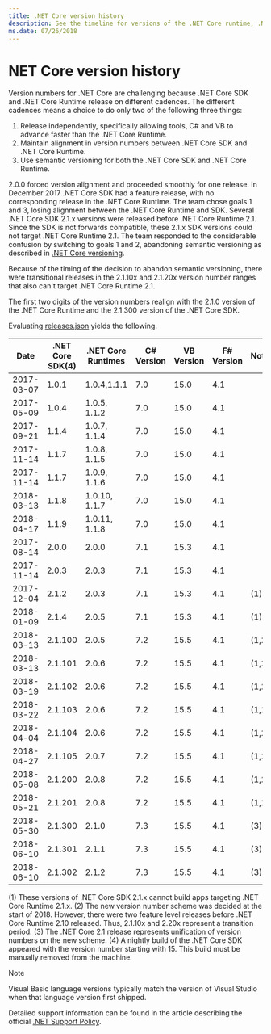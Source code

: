 ```yaml
---
title: .NET Core version history
description: See the timeline for versions of the .NET Core runtime, .NET Core SDK, C# compiler and VB.NET compiler.
ms.date: 07/26/2018
---
```


# NET Core version history

Version numbers for .NET Core are challenging because .NET Core SDK and .NET Core Runtime release on different cadences. The different cadences means a choice to do only two of the following three things:

1. Release independently, specifically allowing tools, C# and VB to advance faster than the .NET Core Runtime.
2. Maintain alignment in version numbers between .NET Core SDK and .NET Core Runtime.
3. Use semantic versioning for both the .NET Core SDK and .NET Core Runtime.

2.0.0 forced version alignment and proceeded smoothly for one release. In December 2017 .NET Core SDK had a feature release, with no corresponding release in the .NET Core Runtime. The team chose goals 1 and 3, losing alignment between the .NET Core Runtime and SDK. Several .NET Core SDK 2.1.x versions were released before .NET Core Runtime 2.1. Since the SDK is not forwards compatible, these 2.1.x SDK versions could not target .NET Core Runtime 2.1. The team responded to the considerable confusion by switching to goals 1 and 2, abandoning semantic versioning as described in [.NET Core versioning](index.md#versioning-details).

Because of the timing of the decision to abandon semantic versioning, there were transitional releases in the 2.1.10x and 2.1.20x version number ranges that also can't target .NET Core Runtime 2.1.

The first two digits of the version numbers realign with the 2.1.0 version of the .NET Core Runtime and the 2.1.300 version of the .NET Core SDK.

Evaluating [releases.json](https://github.com/dotnet/core/blob/master/release-notes/releases.json) yields the following.


| Date       | .NET Core SDK(4) | .NET Core Runtimes | C# Version  | VB Version  | F# Version | Notes |
|------------|------------------|--------------------|-------------|-------------|------------|-------|
| 2017-03-07 | 1.0.1            | 1.0.4,1.1.1        | 7.0         | 15.0        | 4.1        |       |
| 2017-05-09 | 1.0.4            | 1.0.5, 1.1.2       | 7.0         | 15.0        | 4.1        |       |
| 2017-09-21 | 1.1.4            | 1.0.7, 1.1.4       | 7.0         | 15.0        | 4.1        |       |
| 2017-11-14 | 1.1.7            | 1.0.8, 1.1.5       | 7.0         | 15.0        | 4.1        |       |
| 2017-11-14 | 1.1.7            | 1.0.9, 1.1.6       | 7.0         | 15.0        | 4.1        |       |
| 2018-03-13 | 1.1.8            | 1.0.10, 1.1.7      | 7.0         | 15.0        | 4.1        |       |
| 2018-04-17 | 1.1.9            | 1.0.11, 1.1.8      | 7.0         | 15.0        | 4.1        |       |
| 2017-08-14 | 2.0.0            | 2.0.0              | 7.1         | 15.3        | 4.1        |       |
| 2017-11-14 | 2.0.3            | 2.0.3              | 7.1         | 15.3        | 4.1        |       |
| 2017-12-04 | 2.1.2            | 2.0.3              | 7.1         | 15.3        | 4.1        | (1)   |
| 2018-01-09 | 2.1.4            | 2.0.5              | 7.1         | 15.3        | 4.1        | (1)   |
| 2018-03-13 | 2.1.100          | 2.0.5              | 7.2         | 15.5        | 4.1        | (1,2) |
| 2018-03-13 | 2.1.101          | 2.0.6              | 7.2         | 15.5        | 4.1        | (1,2) |
| 2018-03-19 | 2.1.102          | 2.0.6              | 7.2         | 15.5        | 4.1        | (1,2) |
| 2018-03-22 | 2.1.103          | 2.0.6              | 7.2         | 15.5        | 4.1        | (1,2) |
| 2018-04-04 | 2.1.104          | 2.0.6              | 7.2         | 15.5        | 4.1        | (1,2) |
| 2018-04-27 | 2.1.105          | 2.0.7              | 7.2         | 15.5        | 4.1        | (1,2) |
| 2018-05-08 | 2.1.200          | 2.0.8              | 7.2         | 15.5        | 4.1        | (1,2) |
| 2018-05-21 | 2.1.201          | 2.0.8              | 7.2         | 15.5        | 4.1        | (1,2) |
| 2018-05-30 | 2.1.300          | 2.1.0              | 7.3         | 15.5        | 4.1        | (3)   |
| 2018-06-10 | 2.1.301          | 2.1.1              | 7.3         | 15.5        | 4.1        | (3)   |
| 2018-06-10 | 2.1.302          | 2.1.2              | 7.3         | 15.5        | 4.1        | (3)   |

(1) These versions of .NET Core SDK 2.1.x cannot build apps targeting .NET Core Runtime 2.1.x.
(2) The new version number scheme was decided at the start of 2018. However, there were two feature level releases before .NET Core Runtime 2.10 released. Thus, 2.1.10x and 2.20x represent a transition period.
(3) The .NET Core 2.1 release represents unification of version numbers on the new scheme.
(4) A nightly build of the .NET Core SDK appeared with the version number starting with 15. This build must be manually removed from the machine.

> [!NOTE]
> Visual Basic language versions typically match the version of Visual Studio when that language version first shipped.

Detailed support information can be found in the article describing the official [.NET Support Policy](https://www.microsoft.com/net/Support/Policy).